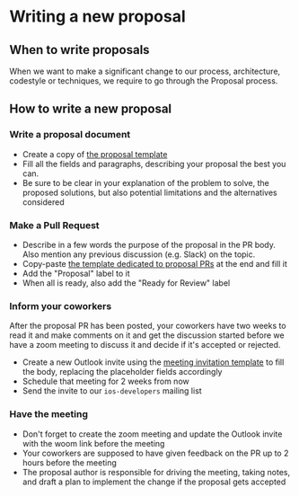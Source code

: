 Writing a new proposal
======================

## When to write proposals

When we want to make a significant change to our process, architecture, codestyle or techniques, we require to go through the Proposal process.

## How to write a new proposal

### Write a proposal document

* Create a copy of [the proposal template](../Proposals/Template_Proposal.md)
* Fill all the fields and paragraphs, describing your proposal the best you can.
* Be sure to be clear in your explanation of the problem to solve, the proposed solutions, but also potential limitations and the alternatives considered

### Make a Pull Request

* Describe in a few words the purpose of the proposal in the PR body. Also mention any previous discussion (e.g. Slack) on the topic.
* Copy-paste [the template dedicated to proposal PRs](https://raw.githubusercontent.com/Babylonpartners/ios-playbook/master/.github/PULL_REQUEST_TEMPLATE/proposal.md) at the end and fill it
* Add the "Proposal" label to it
* When all is ready, also add the "Ready for Review" label

### Inform your coworkers

After the proposal PR has been posted, your coworkers have two weeks to read it and make comments on it and get the discussion started before we have a zoom meeting to discuss it and decide if it's accepted or rejected.

* Create a new Outlook invite using the [meeting invitation template](../Proposals/Template_Proposal_Meeting_Invitation.md) to fill the body, replacing the placeholder fields accordingly
* Schedule that meeting for 2 weeks from now
* Send the invite to our `ios-developers` mailing list


### Have the meeting

* Don't forget to create the zoom meeting and update the Outlook invite with the woom link before the meeting
* Your coworkers are supposed to have given feedback on the PR up to 2 hours before the meeting
* The proposal author is responsible for driving the meeting, taking notes, and draft a plan to implement the change if the proposal gets accepted

